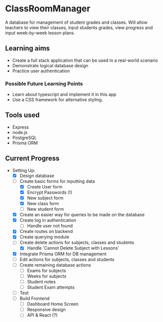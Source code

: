 # ClassRoomManager

A database for management of student grades and classes. Will allow teachers to view their classes, input students grades, view progress and input week-by-week lesson plans.

## Learning aims

- Create a full stack application that can be used in a real-world scenario
- Demonstrate logical database design
- Practice user authentication

### Possible Future Learning Points

- Learn about typescript and implement it in this app
- Use a CSS framework for alternative styling.

## Tools used

- Express
- node.js
- PostgreSQL
- Prisma ORM

## Current Progress

- Setting Up:
    - [x] Design database
    - [ ] Create basic forms for inputting data
        - [x] Create User form
        - [x] Encrypt Passwords (!)
        - [x] New subject form
        - [x] New class form
        - [ ] New student form
    - [x] Create an easier way for queries to be made on the database
    - [x] Create log in authentication
        - [ ] Handle user not found
    - [x] Create routes on backend
    - [x] Create querying module
    - [ ] Create delete actions for subjects, classes and students
        - [x] Handle 'Cannot Delete Subject with Lessons'
    - [x] Integrate Prisma ORM for DB management
    - [ ] Edit actions for subjects, classes and students
    - [ ] Create remaining database actions
        - [ ] Exams for subjects
        - [ ] Weeks for subjects
        - [ ] Student notes
        - [ ] Student Exam attempts
    - [ ] Test
    - [ ] Build Frontend
        - [ ] Dashboard Home Screen
        - [ ] Responsive design
        - [ ] API & React (?)